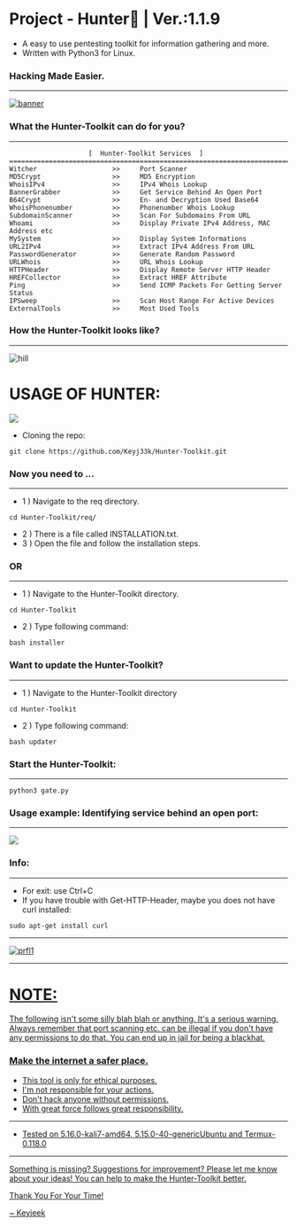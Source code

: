 # Project - Hunter:snake: | Ver.:1.1.9

- A easy to use pentesting toolkit for information gathering and more.
- Written with Python3 for Linux.

### Hacking Made Easier.

---

<a href="https://github.com/Keyj33k/Hunter/archive/refs/heads/main.zip"><img src="https://github.com/Keyj33k/Hunter-Toolkit/blob/main/imgs/hunter1.0.7.png?raw=true" alt="banner"/></a>

### What the Hunter-Toolkit can do for you?

---

```
                    [  Hunter-Toolkit Services  ]   
==========================================================================
Witcher                   >>     Port Scanner
MD5Crypt                  >>     MD5 Encryption
WhoisIPv4                 >>     IPv4 Whois Lookup
BannerGrabber             >>     Get Service Behind An Open Port
B64Crypt                  >>     En- and Decryption Used Base64
WhoisPhonenumber          >>     Phonenumber Whois Lookup
SubdomainScanner          >>     Scan For Subdomains From URL
Whoami                    >>     Display Private IPv4 Address, MAC Address etc
MySystem                  >>     Display System Informations
URL2IPv4                  >>     Extract IPv4 Address From URL
PasswordGenerator         >>     Generate Random Password
URLWhois                  >>     URL Whois Lookup
HTTPHeader                >>     Display Remote Server HTTP Header
HREFCollector             >>     Extract HREF Attribute
Ping                      >>     Send ICMP Packets For Getting Server Status
IPSweep                   >>     Scan Host Range For Active Devices
ExternalTools             >>     Most Used Tools
```

### How the Hunter-Toolkit looks like?

---

![hill](https://github.com/Keyj33k/Hunter-Toolkit/blob/main/imgs/haunt1.1.9.png?raw=true)


# USAGE OF HUNTER:

<img src="https://github.com/Keyj33k/Hunter-Toolkit/blob/main/imgs/huntertoolkitkali.gif?raw=true"/>

- Cloning the repo:
```
git clone https://github.com/Keyj33k/Hunter-Toolkit.git
```

### Now you need to ...

---

- 1 )  Navigate to the req directory.

```
cd Hunter-Toolkit/req/
```

- 2 )  There is a file called INSTALLATION.txt.
- 3 )  Open the file and follow the installation steps.

### OR

---

- 1 ) Navigate to the Hunter-Toolkit directory.

```
cd Hunter-Toolkit
```

- 2 ) Type following command: 

```
bash installer
```

### Want to update the Hunter-Toolkit?

---

- 1 ) Navigate to the Hunter-Toolkit directory

```
cd Hunter-Toolkit
```

- 2 ) Type following command: 

```
bash updater
```

### Start the Hunter-Toolkit:

---

```
python3 gate.py
```

### Usage example: Identifying service behind an open port:

---

<img src="https://github.com/Keyj33k/Hunter-Toolkit/blob/main/imgs/idps.gif?raw=true"/>


### Info:

---

- For exit: use Ctrl+C
- If you have trouble with Get-HTTP-Header, maybe you does not have curl installed:
```
sudo apt-get install curl
```

---

<div id="profile">
  <a href="https://www.python.org/">
    <img src="https://github.com/Keyj33k/profiles/blob/main/profile/pypy.jpeg?raw=true" alt="prfl1">
    
---

# NOTE:

The following isn't some silly blah blah or anything. It's a serious warning.
Always remember that port scanning etc. can be illegal if you don't have any
permissions to do that. You can end up in jail for being a blackhat.
    
### Make the internet a safer place.

- This tool is only for ethical purposes. 
- I'm not responsible for your actions. 
- Don't hack anyone without permissions.
- With great force follows great responsibility.

---
  
- Tested on 5.16.0-kali7-amd64, 5.15.0-40-genericUbuntu and Termux-0.118.0
  
---

Something is missing? Suggestions for improvement? Please let me know about your ideas! You can help to make the Hunter-Toolkit better.

Thank You For Your Time!<br>


~ Keyjeek
